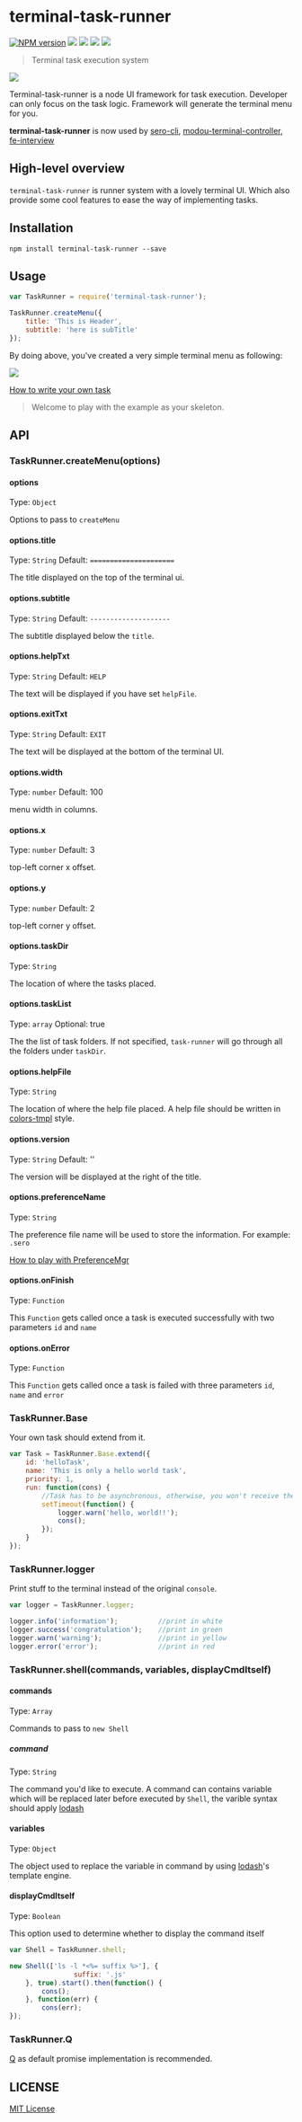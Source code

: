 terminal-task-runner
===========
[![NPM version][npm-image]][npm-url]
![][david-url]
![][travis-url]
![][dt-url]
![][license-url]


> Terminal task execution system

![](https://raw.githubusercontent.com/leftstick/task-runner/master/docs/img/example.png)

Terminal-task-runner is a node UI framework for task execution. Developer can only focus on the task logic. Framework will generate the terminal menu for you.

**terminal-task-runner** is now used by [sero-cli](https://github.com/leftstick/Sero-cli), [modou-terminal-controller](https://github.com/leftstick/modou-terminal-controller), [fe-interview](https://github.com/leftstick/fe-interview)

## High-level overview ##

`terminal-task-runner` is runner system with a lovely terminal UI. Which also provide some cool features to ease the way of implementing tasks.

## Installation ##

```shell
npm install terminal-task-runner --save
```

## Usage ##

```JavaScript
var TaskRunner = require('terminal-task-runner');

TaskRunner.createMenu({
    title: 'This is Header',
    subtitle: 'here is subTitle'
});
```

By doing above, you've created a very simple terminal menu as following:

![](https://raw.githubusercontent.com/leftstick/task-runner/master/docs/img/step01.png)

[How to write your own task](./docs/how_to_write_task.md)
> Welcome to play with the example as your skeleton.


## API ##

### TaskRunner.createMenu(options) ###

#### options
Type: `Object`

Options to pass to `createMenu`

#### options.title
Type: `String`
Default: `=====================`

The title displayed on the top of the terminal ui.

#### options.subtitle
Type: `String`
Default: `--------------------`

The subtitle displayed below the `title`.

#### options.helpTxt
Type: `String`
Default: `HELP`

The text will be displayed if you have set `helpFile`.

#### options.exitTxt
Type: `String`
Default: `EXIT`

The text will be displayed at the bottom of the terminal UI.

#### options.width
Type: `number`
Default: 100

menu width in columns.

#### options.x
Type: `number`
Default: 3

top-left corner x offset.


#### options.y
Type: `number`
Default: 2

top-left corner y offset.

#### options.taskDir
Type: `String`

The location of where the tasks placed.

#### options.taskList
Type: `array`
Optional: true

The the list of task folders. If not specified, `task-runner` will go through all the folders under `taskDir`.

#### options.helpFile
Type: `String`

The location of where the help file placed. A help file should be written in [colors-tmpl](https://github.com/rvagg/colors-tmpl) style.

#### options.version
Type: `String`
Default: ''

The version will be displayed at the right of the title.

#### options.preferenceName
Type: `String`

The preference file name will be used to store the information. For example: `.sero`

[How to play with PreferenceMgr](./docs/how_to_use_prefmgr.md)

#### options.onFinish
Type: `Function`

This `Function` gets called once a task is executed successfully with two parameters `id` and `name`

#### options.onError
Type: `Function`

This `Function` gets called once a task is failed with three parameters `id`, `name` and `error`

### TaskRunner.Base ###

Your own task should extend from it.

```JavaScript
var Task = TaskRunner.Base.extend({
    id: 'helloTask',
    name: 'This is only a hello world task',
    priority: 1,
    run: function(cons) {
        //Task has to be asynchronous, otherwise, you won't receive the finish/error event
        setTimeout(function() {
            logger.warn('hello, world!!');
            cons();
        });
    }
});
```

### TaskRunner.logger ###

Print stuff to the terminal instead of the original `console`.

```JavaScript
var logger = TaskRunner.logger;

logger.info('information');          //print in white
logger.success('congratulation');    //print in green
logger.warn('warning');              //print in yellow
logger.error('error');               //print in red
```

### TaskRunner.shell(commands, variables, displayCmdItself) ###

#### commands
Type: `Array`

Commands to pass to `new Shell`

##### command
Type: `String`

The command you'd like to execute. A command can contains variable which will be replaced later before executed by `Shell`, the varible syntax should apply [lodash](http://lodash.com/docs#template)

#### variables
Type: `Object`

The object used to replace the variable in command by using [lodash](http://lodash.com/docs#template)'s template engine.

#### displayCmdItself
Type: `Boolean`

This option used to determine whether to display the command itself


```JavaScript
var Shell = TaskRunner.shell;

new Shell(['ls -l *<%= suffix %>'], {
                suffix: '.js'
    }, true).start().then(function() {
        cons();
    }, function(err) {
        cons(err);
});
```


### TaskRunner.Q ###

[Q](https://github.com/kriskowal/q) as default promise implementation is recommended.


## LICENSE ##

[MIT License](https://raw.githubusercontent.com/leftstick/task-runner/master/LICENSE)


[npm-url]: https://npmjs.org/package/terminal-task-runner
[npm-image]: https://badge.fury.io/js/terminal-task-runner.png
[david-url]:https://david-dm.org/leftstick/task-runner.png
[travis-url]:https://api.travis-ci.org/leftstick/task-runner.svg?branch=master
[dt-url]:https://img.shields.io/npm/dt/task-runner.svg
[license-url]:https://img.shields.io/npm/l/task-runner.svg

